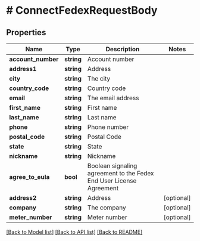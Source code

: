 # # ConnectFedexRequestBody

## Properties

Name | Type | Description | Notes
------------ | ------------- | ------------- | -------------
**account_number** | **string** | Account number | 
**address1** | **string** | Address | 
**city** | **string** | The city | 
**country_code** | **string** | Country code | 
**email** | **string** | The email address | 
**first_name** | **string** | First name | 
**last_name** | **string** | Last name | 
**phone** | **string** | Phone number | 
**postal_code** | **string** | Postal Code | 
**state** | **string** | State | 
**nickname** | **string** | Nickname | 
**agree_to_eula** | **bool** | Boolean signaling agreement to the Fedex End User License Agreement | 
**address2** | **string** | Address | [optional] 
**company** | **string** | The company | [optional] 
**meter_number** | **string** | Meter number | [optional] 

[[Back to Model list]](../../README.md#documentation-for-models) [[Back to API list]](../../README.md#documentation-for-api-endpoints) [[Back to README]](../../README.md)


